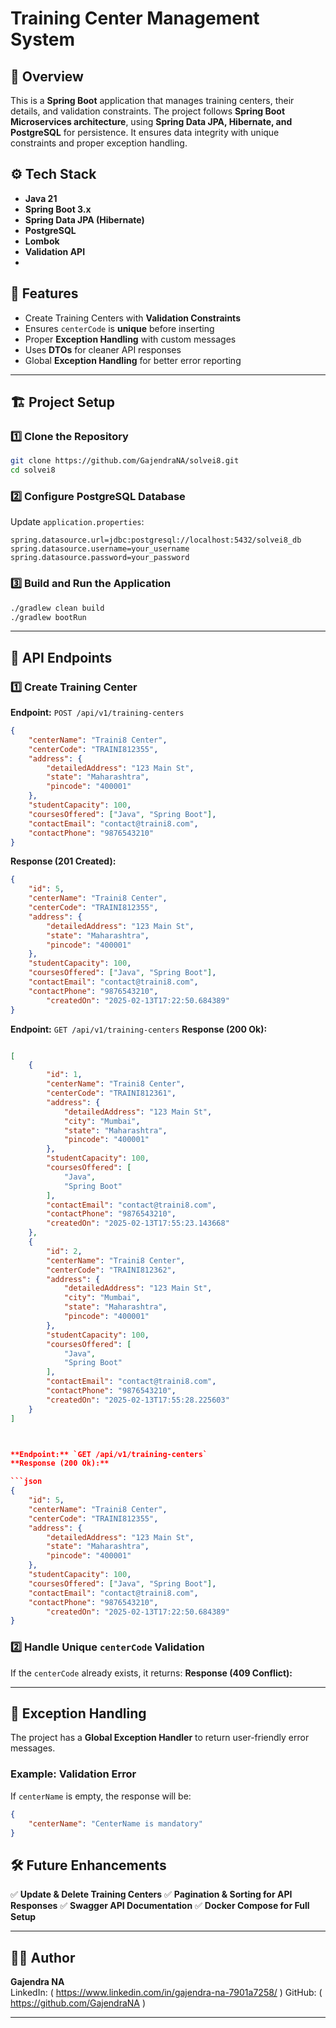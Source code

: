 # Training Center Management System

## 📌 Overview

This is a **Spring Boot** application that manages training centers, their details, and validation constraints. The project follows **Spring Boot Microservices architecture**, using **Spring Data JPA, Hibernate, and PostgreSQL** for persistence. It ensures data integrity with unique constraints and proper exception handling.

## ⚙️ Tech Stack

- **Java 21**
- **Spring Boot 3.x**
- **Spring Data JPA (Hibernate)**
- **PostgreSQL**
- **Lombok**
- **Validation API**
- 
## 🚀 Features

- Create Training Centers with **Validation Constraints**
- Ensures `centerCode` is **unique** before inserting
- Proper **Exception Handling** with custom messages
- Uses **DTOs** for cleaner API responses
- Global **Exception Handling** for better error reporting

---

## 🏗️ Project Setup

### 1️⃣ Clone the Repository

```sh
git clone https://github.com/GajendraNA/solvei8.git
cd solvei8
```

### 2️⃣ Configure PostgreSQL Database

Update `application.properties`:

```properties
spring.datasource.url=jdbc:postgresql://localhost:5432/solvei8_db
spring.datasource.username=your_username
spring.datasource.password=your_password
```

### 3️⃣ Build and Run the Application

```sh
./gradlew clean build
./gradlew bootRun
```

---

## 📡 API Endpoints

### 1️⃣ **Create Training Center**

**Endpoint:** `POST /api/v1/training-centers`

```json
{
    "centerName": "Traini8 Center",
    "centerCode": "TRAINI812355",
    "address": {
        "detailedAddress": "123 Main St",
        "state": "Maharashtra",
        "pincode": "400001"
    },
    "studentCapacity": 100,
    "coursesOffered": ["Java", "Spring Boot"],
    "contactEmail": "contact@traini8.com",
    "contactPhone": "9876543210"
}
```

**Response (201 Created):**

```json
{
    "id": 5,
    "centerName": "Traini8 Center",
    "centerCode": "TRAINI812355",
    "address": {
        "detailedAddress": "123 Main St",
        "state": "Maharashtra",
        "pincode": "400001"
    },
    "studentCapacity": 100,
    "coursesOffered": ["Java", "Spring Boot"],
    "contactEmail": "contact@traini8.com",
    "contactPhone": "9876543210",
		"createdOn": "2025-02-13T17:22:50.684389"
}

```

**Endpoint:** `GET /api/v1/training-centers`
**Response (200 Ok):**
```json

[
	{
		"id": 1,
		"centerName": "Traini8 Center",
		"centerCode": "TRAINI812361",
		"address": {
			"detailedAddress": "123 Main St",
			"city": "Mumbai",
			"state": "Maharashtra",
			"pincode": "400001"
		},
		"studentCapacity": 100,
		"coursesOffered": [
			"Java",
			"Spring Boot"
		],
		"contactEmail": "contact@traini8.com",
		"contactPhone": "9876543210",
		"createdOn": "2025-02-13T17:55:23.143668"
	},
	{
		"id": 2,
		"centerName": "Traini8 Center",
		"centerCode": "TRAINI812362",
		"address": {
			"detailedAddress": "123 Main St",
			"city": "Mumbai",
			"state": "Maharashtra",
			"pincode": "400001"
		},
		"studentCapacity": 100,
		"coursesOffered": [
			"Java",
			"Spring Boot"
		],
		"contactEmail": "contact@traini8.com",
		"contactPhone": "9876543210",
		"createdOn": "2025-02-13T17:55:28.225603"
	}
]



**Endpoint:** `GET /api/v1/training-centers`
**Response (200 Ok):**

```json
{
    "id": 5,
    "centerName": "Traini8 Center",
    "centerCode": "TRAINI812355",
    "address": {
        "detailedAddress": "123 Main St",
        "state": "Maharashtra",
        "pincode": "400001"
    },
    "studentCapacity": 100,
    "coursesOffered": ["Java", "Spring Boot"],
    "contactEmail": "contact@traini8.com",
    "contactPhone": "9876543210",
		"createdOn": "2025-02-13T17:22:50.684389"
}

```

### 2️⃣ **Handle Unique ********`centerCode`******** Validation**

If the `centerCode` already exists, it returns:
**Response (409 Conflict):**

---

## 📖 Exception Handling

The project has a **Global Exception Handler** to return user-friendly error messages.

### Example: **Validation Error**

If `centerName` is empty, the response will be:

```json
{
    "centerName": "CenterName is mandatory"
}
```

## 🛠️ Future Enhancements

✅ **Update & Delete Training Centers**
✅ **Pagination & Sorting for API Responses**
✅ **Swagger API Documentation**
✅ **Docker Compose for Full Setup**

---

## 👨‍💻 Author

**Gajendra NA**\
LinkedIn: ( https://www.linkedin.com/in/gajendra-na-7901a7258/ )
GitHub: ( https://github.com/GajendraNA )

---




